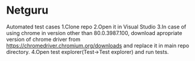 # Netguru
Automated test cases 
1.Clone repo
2.Open it in Visual Studio
3.In case of using chrome in version other than 80.0.3987.100, download apropriate version of chrome driver 
from https://chromedriver.chromium.org/downloads and replace it in main repo directory.
4.Open test explorer(Test->Test explorer) and run tests. 
